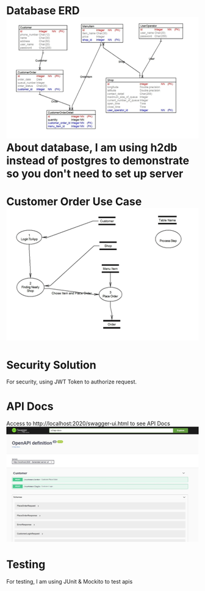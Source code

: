 # Database ERD ![](/src/main/resources/static/coffeeshop_erd.jpg "") About database, I am using h2db instead of postgres to demonstrate so you don't need to set up server
# Customer Order Use Case ![](/src/main/resources/static/customer_use_case.jpg "")
# Security Solution
   For security, using JWT Token to authorize request.
# API Docs
   Access to http://localhost:2020/swagger-ui.html to see API Docs ![](/src/main/resources/static/api-docs.jpg "")
# Testing
   For testing, I am using JUnit & Mockito to test apis
